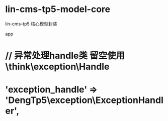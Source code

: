 # lin-cms-tp5-model-core
lin-cms-tp5 核心模型封装


app


# // 异常处理handle类 留空使用 \think\exception\Handle
#    'exception_handle'       => 'DengTp5\exception\ExceptionHandler',